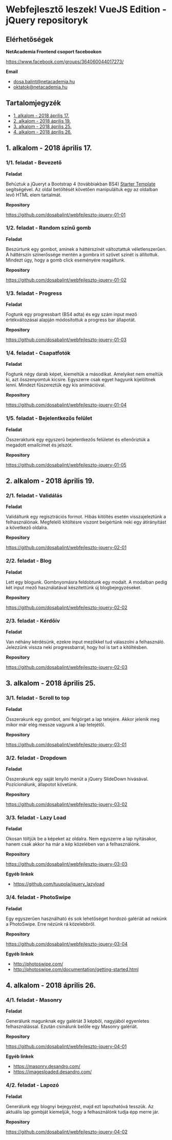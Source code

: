 # Webfejlesztő leszek! VueJS Edition - jQuery repositoryk

## Elérhetőségek

**NetAcademia Frontend csoport facebookon**

https://www.facebook.com/groups/364060044017273/

**Email**
* dosa.balint@netacademia.hu
* oktatok@netacademia.hu

## Tartalomjegyzék

* [1. alkalom - 2018 április 17.](#1-alkalom---2018-április-17)
* [2. alkalom - 2018 április 19.](#2-alkalom---2018-április-19)
* [3. alkalom - 2018 április 25.](#3-alkalom---2018-április-25)
* [4. alkalom - 2018 április 26.](#4-alkalom---2018-április-26)

## 1. alkalom - 2018 április 17.

### 1/1. feladat - Bevezető

**Feladat**

Behúztuk a jQueryt a Bootstrap 4 (továbbiakban BS4)
[Starter Template](https://getbootstrap.com/docs/4.1/getting-started/introduction/#starter-template) 
 segítségével. Az oldal betöltését követően manipuláltuk egy az oldalban levő HTML elem tartalmát.

**Repository**

https://github.com/dosabalint/webfejleszto-jquery-01-01

### 1/2. feladat - Random színű gomb

**Feladat**

Beszúrtunk egy gombot, aminek a háttérszínét változtattuk véletlenszerűen. A háttérszín színerőssége mentén a gombra írt szövet színét is állítottuk. Mindezt úgy, hogy a gomb click eseményére reagáltunk.

**Repository**

https://github.com/dosabalint/webfejleszto-jquery-01-02

### 1/3. feladat - Progress

**Feladat**

Fogtunk egy progressbart (BS4 adta) és egy szám input mező értékváltozásai alapján módosítottuk a progress bar állapotát.

**Repository**

https://github.com/dosabalint/webfejleszto-jquery-01-03

### 1/4. feladat - Csapatfotók

**Feladat**

Fogtunk négy darab képet, kiemeltük a másodikat. Amelyiket nem emeltük ki, azt összenyomtuk kicsire. Egyszerre csak egyet hagyunk kijelöltnek lenni. Mindezt fűszereztük egy kis animációval.

**Repository**

https://github.com/dosabalint/webfejleszto-jquery-01-04

### 1/5. feladat - Bejelentkezős felület

**Feladat**

Összeraktunk egy egyszerű bejelentkezős felületet és ellenőriztük a megadott emailcímet és jelszót.

**Repository**

https://github.com/dosabalint/webfejleszto-jquery-01-05

## 2. alkalom - 2018 április 19.

### 2/1. feladat - Validálás

**Feladat**

Validáltunk egy regisztrációs formot. Hibás kitöltés esetén visszajeleztünk a felhasználónak. Megfelelő kitöltésre viszont beígértünk neki egy átirányítást a következő oldalra.

**Repository**

https://github.com/dosabalint/webfejleszto-jquery-02-01

### 2/2. feladat - Blog

**Feladat**

Lett egy blogunk. Gombnyomásra feldobtunk egy modalt. A modalban pedig két input mező használatával készítettünk új blogbejegyzéseket.

**Repository**

https://github.com/dosabalint/webfejleszto-jquery-02-02

### 2/3. feladat - Kérdőív

**Feladat**

Van néhány kérdésünk, ezekre input mezőkkel tud válaszolni a felhasználó. Jelezzünk vissza neki progressbarral, hogy hol is tart a kitöltésben.

**Repository**

https://github.com/dosabalint/webfejleszto-jquery-02-03

## 3. alkalom - 2018 április 25.

### 3/1. feladat - Scroll to top

**Feladat**

Összerakunk egy gombot, ami felgörget a lap tetejére. Akkor jelenik meg mikor már elég messze vagyunk a lap tetejétől.

**Repository**

https://github.com/dosabalint/webfejleszto-jquery-03-01

### 3/2. feladat - Dropdown

**Feladat**

Összerakunk egy saját lenyíló menüt a jQuery SlideDown hívásával. Pozícionálunk, állapotot követünk.

**Repository**

https://github.com/dosabalint/webfejleszto-jquery-03-02

### 3/3. feladat - Lazy Load

**Feladat**

Okosan töltjük be a képeket az oldalra. Nem egyszerre a lap nyitásakor, hanem csak akkor ha már a kép közelében van a felhasználónk.

**Repository**

https://github.com/dosabalint/webfejleszto-jquery-03-03

**Egyéb linkek**

* https://github.com/tuupola/jquery_lazyload

### 3/4. feladat - PhotoSwipe

**Feladat**

Egy egyszerűen használható és sok lehetőséget hordozó galériát ad nekünk a PhotoSwipe. Erre nézünk rá közelebbről.

**Repository**

https://github.com/dosabalint/webfejleszto-jquery-03-04

**Egyéb linkek**

* http://photoswipe.com/
* http://photoswipe.com/documentation/getting-started.html

## 4. alkalom - 2018 április 26.

### 4/1. feladat - Masonry

**Feladat**

Generálunk magunknak egy galériát 3 képből, nagyjából egyenletes felhasználással. Ezután csinálunk belőle egy Masonry galériát.

**Repository**

https://github.com/dosabalint/webfejleszto-jquery-04-01

**Egyéb linkek**

* https://masonry.desandro.com/
* https://imagesloaded.desandro.com/

### 4/2. feladat - Lapozó

**Feladat**

Generálunk egy blognyi bejegyzést, majd ezt lapozhatóvá tesszük. Az aktuális lap gombját kiemeljük, hogy a felhasználónk tudja épp merre jár.

**Repository**

https://github.com/dosabalint/webfejleszto-jquery-04-02
